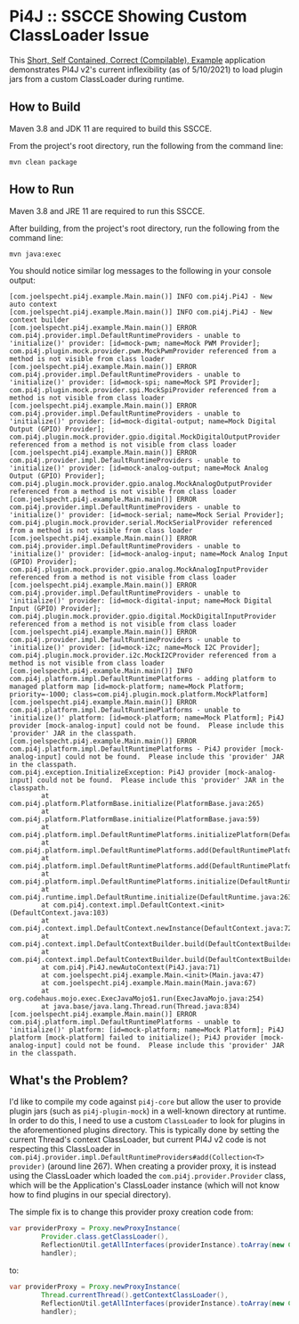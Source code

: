 Pi4J :: SSCCE Showing Custom ClassLoader Issue
==========================================================================

This [Short, Self Contained, Correct (Compilable), Example](http://sscce.org/) application demonstrates PI4J v2's current inflexibility (as of 5/10/2021) to load plugin jars from a custom ClassLoader during runtime.

## How to Build

Maven 3.8 and JDK 11 are required to build this SSCCE.

From the project's root directory, run the following from the command line:

`mvn clean package`

## How to Run

Maven 3.8 and JRE 11 are required to run this SSCCE.

After building, from the project's root directory, run the following from the command line:

`mvn java:exec`

You should notice similar log messages to the following in your console output:

```
[com.joelspecht.pi4j.example.Main.main()] INFO com.pi4j.Pi4J - New auto context
[com.joelspecht.pi4j.example.Main.main()] INFO com.pi4j.Pi4J - New context builder
[com.joelspecht.pi4j.example.Main.main()] ERROR com.pi4j.provider.impl.DefaultRuntimeProviders - unable to 'initialize()' provider: [id=mock-pwm; name=Mock PWM Provider]; com.pi4j.plugin.mock.provider.pwm.MockPwmProvider referenced from a method is not visible from class loader
[com.joelspecht.pi4j.example.Main.main()] ERROR com.pi4j.provider.impl.DefaultRuntimeProviders - unable to 'initialize()' provider: [id=mock-spi; name=Mock SPI Provider]; com.pi4j.plugin.mock.provider.spi.MockSpiProvider referenced from a method is not visible from class loader
[com.joelspecht.pi4j.example.Main.main()] ERROR com.pi4j.provider.impl.DefaultRuntimeProviders - unable to 'initialize()' provider: [id=mock-digital-output; name=Mock Digital Output (GPIO) Provider]; com.pi4j.plugin.mock.provider.gpio.digital.MockDigitalOutputProvider referenced from a method is not visible from class loader
[com.joelspecht.pi4j.example.Main.main()] ERROR com.pi4j.provider.impl.DefaultRuntimeProviders - unable to 'initialize()' provider: [id=mock-analog-output; name=Mock Analog Output (GPIO) Provider]; com.pi4j.plugin.mock.provider.gpio.analog.MockAnalogOutputProvider referenced from a method is not visible from class loader
[com.joelspecht.pi4j.example.Main.main()] ERROR com.pi4j.provider.impl.DefaultRuntimeProviders - unable to 'initialize()' provider: [id=mock-serial; name=Mock Serial Provider]; com.pi4j.plugin.mock.provider.serial.MockSerialProvider referenced from a method is not visible from class loader
[com.joelspecht.pi4j.example.Main.main()] ERROR com.pi4j.provider.impl.DefaultRuntimeProviders - unable to 'initialize()' provider: [id=mock-analog-input; name=Mock Analog Input (GPIO) Provider]; com.pi4j.plugin.mock.provider.gpio.analog.MockAnalogInputProvider referenced from a method is not visible from class loader
[com.joelspecht.pi4j.example.Main.main()] ERROR com.pi4j.provider.impl.DefaultRuntimeProviders - unable to 'initialize()' provider: [id=mock-digital-input; name=Mock Digital Input (GPIO) Provider]; com.pi4j.plugin.mock.provider.gpio.digital.MockDigitalInputProvider referenced from a method is not visible from class loader
[com.joelspecht.pi4j.example.Main.main()] ERROR com.pi4j.provider.impl.DefaultRuntimeProviders - unable to 'initialize()' provider: [id=mock-i2c; name=Mock I2C Provider]; com.pi4j.plugin.mock.provider.i2c.MockI2CProvider referenced from a method is not visible from class loader
[com.joelspecht.pi4j.example.Main.main()] INFO com.pi4j.platform.impl.DefaultRuntimePlatforms - adding platform to managed platform map [id=mock-platform; name=Mock Platform; priority=-1000; class=com.pi4j.plugin.mock.platform.MockPlatform]
[com.joelspecht.pi4j.example.Main.main()] ERROR com.pi4j.platform.impl.DefaultRuntimePlatforms - unable to 'initialize()' platform: [id=mock-platform; name=Mock Platform]; Pi4J provider [mock-analog-input] could not be found.  Please include this 'provider' JAR in the classpath.
[com.joelspecht.pi4j.example.Main.main()] ERROR com.pi4j.platform.impl.DefaultRuntimePlatforms - Pi4J provider [mock-analog-input] could not be found.  Please include this 'provider' JAR in the classpath.
com.pi4j.exception.InitializeException: Pi4J provider [mock-analog-input] could not be found.  Please include this 'provider' JAR in the classpath.
        at com.pi4j.platform.PlatformBase.initialize(PlatformBase.java:265)
        at com.pi4j.platform.PlatformBase.initialize(PlatformBase.java:59)
        at com.pi4j.platform.impl.DefaultRuntimePlatforms.initializePlatform(DefaultRuntimePlatforms.java:295)
        at com.pi4j.platform.impl.DefaultRuntimePlatforms.add(DefaultRuntimePlatforms.java:238)
        at com.pi4j.platform.impl.DefaultRuntimePlatforms.add(DefaultRuntimePlatforms.java:213)
        at com.pi4j.platform.impl.DefaultRuntimePlatforms.initialize(DefaultRuntimePlatforms.java:190)
        at com.pi4j.runtime.impl.DefaultRuntime.initialize(DefaultRuntime.java:263)
        at com.pi4j.context.impl.DefaultContext.<init>(DefaultContext.java:103)
        at com.pi4j.context.impl.DefaultContext.newInstance(DefaultContext.java:72)
        at com.pi4j.context.impl.DefaultContextBuilder.build(DefaultContextBuilder.java:277)
        at com.pi4j.context.impl.DefaultContextBuilder.build(DefaultContextBuilder.java:48)
        at com.pi4j.Pi4J.newAutoContext(Pi4J.java:71)
        at com.joelspecht.pi4j.example.Main.<init>(Main.java:47)
        at com.joelspecht.pi4j.example.Main.main(Main.java:67)
        at org.codehaus.mojo.exec.ExecJavaMojo$1.run(ExecJavaMojo.java:254)
        at java.base/java.lang.Thread.run(Thread.java:834)
[com.joelspecht.pi4j.example.Main.main()] ERROR com.pi4j.platform.impl.DefaultRuntimePlatforms - unable to 'initialize()' platform: [id=mock-platform; name=Mock Platform]; Pi4J platform [mock-platform] failed to initialize(); Pi4J provider [mock-analog-input] could not be found.  Please include this 'provider' JAR in the classpath.
```

## What's the Problem?

I'd like to compile my code against `pi4j-core` but allow the user to provide plugin jars (such as `pi4j-plugin-mock`) in a well-known directory at runtime. In order to do this, I need to use a custom `ClassLoader` to look for plugins in the aforementioned plugins directory. This is typically done by setting the current Thread's context ClassLoader, but current PI4J v2 code is not respecting this ClassLoader in `com.pi4j.provider.impl.DefaultRuntimeProviders#add(Collection<T> provider)` (around line 267). When creating a provider proxy, it is instead using the ClassLoader which loaded the `com.pi4j.provider.Provider` class, which will be the Application's ClassLoader instance (which will not know how to find plugins in our special directory).

The simple fix is to change this provider proxy creation code from:

```java
var providerProxy = Proxy.newProxyInstance(
        Provider.class.getClassLoader(),
        ReflectionUtil.getAllInterfaces(providerInstance).toArray(new Class[]{}),
        handler);
```

to:

```java
var providerProxy = Proxy.newProxyInstance(
        Thread.currentThread().getContextClassLoader(),
        ReflectionUtil.getAllInterfaces(providerInstance).toArray(new Class[]{}),
        handler);
```

